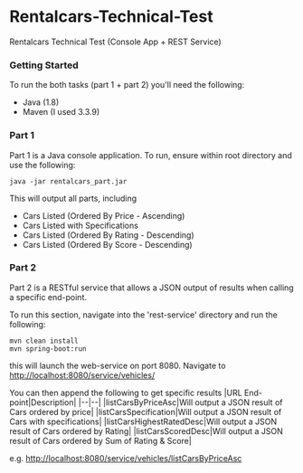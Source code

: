 # Rentalcars-Technical-Test
Rentalcars Technical Test (Console App + REST Service)


### Getting Started

To run the both tasks (part 1 + part 2) you'll need the following:
* Java (1.8)
* Maven (I used 3.3.9)


### Part 1

Part 1 is a Java console application. To run, ensure within root directory and use the following:

```  
java -jar rentalcars_part.jar
 ```

This will output all parts, including
* Cars Listed (Ordered By Price - Ascending)
* Cars Listed with Specifications
* Cars Listed (Ordered By Rating - Descending)
* Cars Listed (Ordered By Score - Descending)


### Part 2

Part 2 is a RESTful service that allows a JSON output of results when calling a specific end-point.

To run this section, navigate into the 'rest-service' directory and run the following:
```
mvn clean install 
mvn spring-boot:run
```

this will launch the web-service on port 8080. Navigate to [http://localhost:8080/service/vehicles/](http://localhost:8080/service/vehicles/)

You can then append the following to get specific results
|URL End-point|Description|
|--|--|
|listCarsByPriceAsc|Will output a JSON result of Cars ordered by price|
|listCarsSpecification|Will output a JSON result of Cars with specifications|
|listCarsHighestRatedDesc|Will output a JSON result of Cars ordered by Rating|
|listCarsScoredDesc|Will output a JSON result of Cars ordered by Sum of Rating & Score|

e.g. 
[http://localhost:8080/service/vehicles/listCarsByPriceAsc](http://localhost:8080/service/vehicles/listCarsByPriceAsc)






